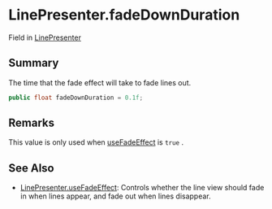 # LinePresenter.fadeDownDuration

Field in [LinePresenter](/docs/api/csharp/yarn.unity.linepresenter.md)

## Summary


The time that the fade effect will take to fade lines out.


```csharp
public float fadeDownDuration = 0.1f;
```

## Remarks

This value is only used when  <a href="yarn.unity.linepresenter.usefadeeffect.md">useFadeEffect</a>  is
`true` .

## See Also

* [LinePresenter.useFadeEffect](/docs/api/csharp/yarn.unity.linepresenter.usefadeeffect.md): Controls whether the line view should fade in when lines appear, and fade out when lines disappear.


